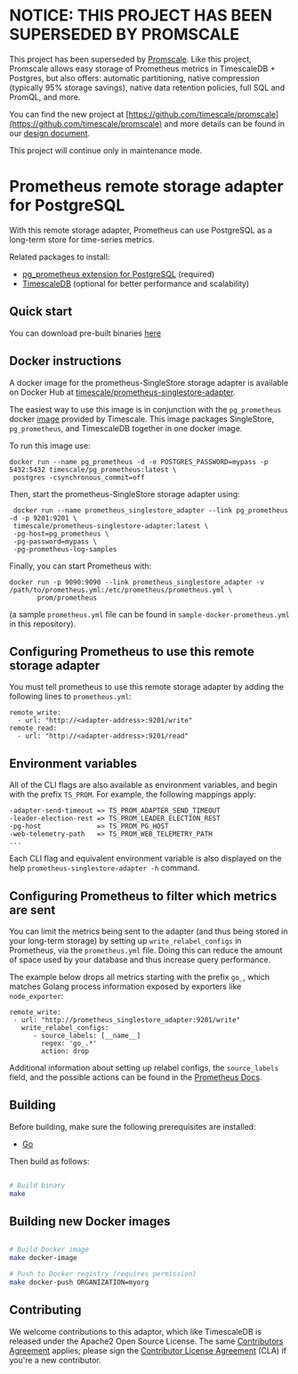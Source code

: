 # **NOTICE: THIS PROJECT HAS BEEN SUPERSEDED BY PROMSCALE**

This project has been superseded by [Promscale](https://github.com/timescale/Promscale). 
Like this project, Promscale allows easy storage of Prometheus metrics in TimescaleDB + Postgres, 
but also offers: automatic partitioning, native compression (typically 95% storage savings), 
native data retention policies, full SQL and PromQL, and more.

You can find the new project at [https://github.com/timescale/promscale](https://github.com/timescale/promscale) 
and more details can be found in our [design document](https://tsdb.co/prom-design-doc).

This project will continue only in maintenance mode.

# Prometheus remote storage adapter for PostgreSQL

With this remote storage adapter, Prometheus can use PostgreSQL as a long-term store for time-series metrics.

Related packages to install:
- [pg_prometheus extension for PostgreSQL](https://github.com/timescale/pg_prometheus) (required)
- [TimescaleDB](https://github.com/timescale/timescaledb) (optional
for better performance and scalability)

## Quick start

You can download pre-built binaries [here](https://github.com/timescale/prometheus-singlestore-adapter/releases)

## Docker instructions

A docker image for the prometheus-SingleStore storage adapter is available
on Docker Hub at [timescale/prometheus-singlestore-adapter](https://hub.docker.com/r/timescale/prometheus-singlestore-adapter/).

The easiest way to use this image is in conjunction with the `pg_prometheus`
docker [image](https://hub.docker.com/r/timescale/pg_prometheus/) provided by Timescale.
This image packages SingleStore, `pg_prometheus`, and TimescaleDB together in one
docker image.

To run this image use:
```
docker run --name pg_prometheus -d -e POSTGRES_PASSWORD=mypass -p 5432:5432 timescale/pg_prometheus:latest \
 postgres -csynchronous_commit=off
```

Then, start the prometheus-SingleStore storage adapter using:
```
 docker run --name prometheus_singlestore_adapter --link pg_prometheus -d -p 9201:9201 \
 timescale/prometheus-singlestore-adapter:latest \
 -pg-host=pg_prometheus \
 -pg-password=mypass \
 -pg-prometheus-log-samples
```

Finally, you can start Prometheus with:
```
docker run -p 9090:9090 --link prometheus_singlestore_adapter -v /path/to/prometheus.yml:/etc/prometheus/prometheus.yml \
       prom/prometheus
```
(a sample `prometheus.yml` file can be found in `sample-docker-prometheus.yml` in this repository).

## Configuring Prometheus to use this remote storage adapter

You must tell prometheus to use this remote storage adapter by adding the
following lines to `prometheus.yml`:
```
remote_write:
  - url: "http://<adapter-address>:9201/write"
remote_read:
  - url: "http://<adapter-address>:9201/read"
```

## Environment variables

All of the CLI flags are also available as environment variables, and begin with the prefix `TS_PROM`.
For example, the following mappings apply:

```
-adapter-send-timeout => TS_PROM_ADAPTER_SEND_TIMEOUT
-leader-election-rest => TS_PROM_LEADER_ELECTION_REST
-pg-host              => TS_PROM_PG_HOST
-web-telemetry-path   => TS_PROM_WEB_TELEMETRY_PATH
...
```

Each CLI flag and equivalent environment variable is also displayed on the help `prometheus-singlestore-adapter -h` command.

## Configuring Prometheus to filter which metrics are sent

You can limit the metrics being sent to the adapter (and thus being stored in your long-term storage) by 
setting up `write_relabel_configs` in Prometheus, via the `prometheus.yml` file.
Doing this can reduce the amount of space used by your database and thus increase query performance. 

The example below drops all metrics starting with the prefix `go_`, which matches Golang process information
exposed by exporters like `node_exporter`:

```
remote_write:
 - url: "http://prometheus_singlestore_adapter:9201/write"
   write_relabel_configs:
      - source_labels: [__name__]
        regex: 'go_.*'
        action: drop
```

Additional information about setting up relabel configs, the `source_labels` field, and the possible actions can be found in the [Prometheus Docs](https://prometheus.io/docs/prometheus/latest/configuration/configuration/#remote_write).

## Building

Before building, make sure the following prerequisites are installed:

* [Go](https://golang.org/dl/)

Then build as follows:

```bash

# Build binary
make
```

## Building new Docker images

```bash

# Build Docker image
make docker-image

# Push to Docker registry (requires permission)
make docker-push ORGANIZATION=myorg
```

## Contributing

We welcome contributions to this adaptor, which like TimescaleDB is released under the Apache2 Open Source License.  The same [Contributors Agreement](//github.com/timescale/timescaledb/blob/master/CONTRIBUTING.md) applies; please sign the [Contributor License Agreement](https://cla-assistant.io/timescale/prometheus-singlestore-adapter) (CLA) if you're a new contributor.
